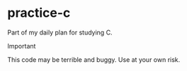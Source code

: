 # practice-c

Part of my daily plan for studying C.

Important

This code may be terrible and buggy. Use at your own risk.
